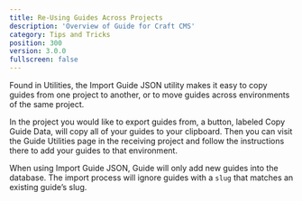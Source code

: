 ```yaml
---
title: Re-Using Guides Across Projects
description: 'Overview of Guide for Craft CMS'
category: Tips and Tricks
position: 300
version: 3.0.0
fullscreen: false
---
```


Found in Utilities, the Import Guide JSON utility makes it easy to copy guides from one project to another, or to move guides across environments of the same project.

In the project you would like to export guides from, a button, labeled Copy Guide Data, will copy all of your guides to your clipboard. Then you can visit the Guide Utilities page in the receiving project and follow the instructions there to add your guides to that environment.

<alert type="info">

When using Import Guide JSON, Guide will only add new guides into the database. The import process will ignore guides with a `slug` that matches an existing guide’s slug.

</alert>
